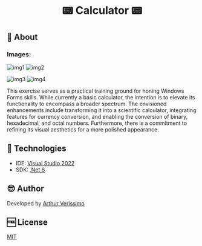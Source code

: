 ﻿

<h1 align="center">📟 Calculator 📟</h1>

<h2 id=objective>📜 About</h2>  

<h3>Images:</h3>

![img1](../IMG/img1.jpg)  ![img2](../IMG/img2.jpg)

![img3](../IMG/img3.jpg)  ![img4](../IMG/img4.jpg)

This exercise serves as a practical training ground for honing Windows Forms skills. While currently a basic calculator, the intention is to elevate its functionality to encompass a broader spectrum. The envisioned enhancements include transforming it into a scientific calculator, integrating features for currency conversion, and enabling the conversion of binary, hexadecimal, and octal numbers. Furthermore, there is a commitment to refining its visual aesthetics for a more polished appearance.

<h2 id=technology>🧰 Technologies</h2>

- IDE: <a href="https://visualstudio.microsoft.com/pt-br/vs/">Visual Studio 2022</a>
- SDK: <a href="https://dotnet.microsoft.com/pt-br/download/dotnet/6.0">.Net 6</a>
  
<h2 id=author>😎 Author</h2>

Developed by <a href="https://www.linkedin.com/in/arthurvga/" target="_blank">Arthur Verissimo</a>

<h2 id=licence>🆓 License</h2>

<a href="https://github.com/ArthurVGA1/Calculator_WindowsForms/blob/master/LICENSE.txt" target="_blank">MIT</a>